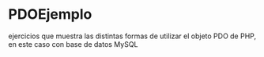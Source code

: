 # PDOEjemplo
ejercicios  que muestra las distintas formas de utilizar el objeto PDO de PHP, en este caso con base de datos MySQL 
